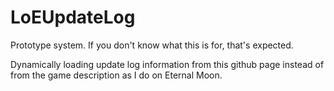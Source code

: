 # LoEUpdateLog
Prototype system. If you don't know what this is for, that's expected.

Dynamically loading update log information from this github page instead of from the game description as I do on Eternal Moon.

